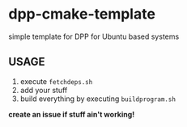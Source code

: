# dpp-cmake-template
simple template for DPP for Ubuntu based systems

## USAGE
1. execute `fetchdeps.sh`
2. add your stuff
3. build everything by executing `buildprogram.sh`

**create an issue if stuff ain't working!**
